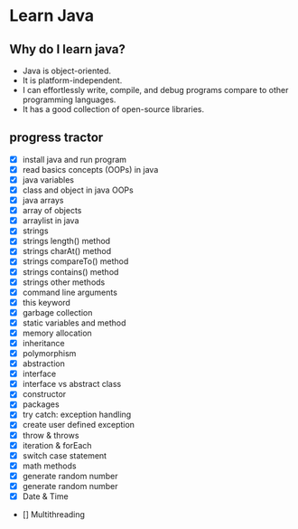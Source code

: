 # Learn Java

## Why do I learn java?
* Java is object-oriented.
* It is platform-independent.
* I can effortlessly write, compile, and debug programs compare to other programming languages.
* It has a good collection of open-source libraries.

## progress tractor
* [X] install java and run program
* [X] read basics concepts (OOPs) in java
* [X] java variables
* [X] class and object in java OOPs
* [X] java arrays
* [X] array of objects
* [X] arraylist in java
* [X] strings
* [X] strings length() method
* [X] strings charAt() method
* [X] strings compareTo() method
* [X] strings contains() method
* [X] strings other methods
* [X] command line arguments
* [X] this keyword
* [X] garbage collection
* [X] static variables and method
* [X] memory allocation
* [X] inheritance
* [X] polymorphism
* [X] abstraction
* [X] interface
* [X] interface vs abstract class
* [X] constructor
* [X] packages
* [X] try catch: exception handling
* [X] create user defined exception
* [X] throw & throws
* [X] iteration & forEach
* [X] switch case statement
* [X] math methods
* [X] generate random number
* [X] generate random number
* [X] Date & Time
* [] Multithreading